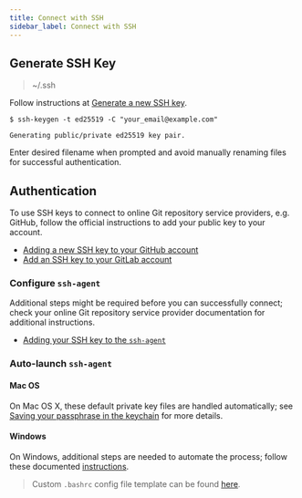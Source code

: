 ```yaml
---
title: Connect with SSH
sidebar_label: Connect with SSH
---
```


## Generate SSH Key

> ~/.ssh

Follow instructions at [Generate a new SSH key][generate-new-ssh-key].

```shell
$ ssh-keygen -t ed25519 -C "your_email@example.com"

Generating public/private ed25519 key pair.
```

Enter desired filename when prompted and avoid manually renaming files for successful authentication.

## Authentication

To use SSH keys to connect to online Git repository service providers, e.g. GitHub, follow the
official instructions to add your public key to your account.

- [Adding a new SSH key to your GitHub account][adding-ssh-key-to-github-account]
- [Add an SSH key to your GitLab account][add-ssh-key-to-gitlab-account]

### Configure `ssh-agent`

Additional steps might be required before you can successfully connect; check your online Git
repository service provider documentation for additional instructions.

- [Adding your SSH key to the `ssh-agent`][adding-ssh-key-to-ssh-agent]

### Auto-launch `ssh-agent`

#### Mac OS

On Mac OS X, these default private key files are handled automatically; see [Saving your passphrase in the keychain][saving-your-passphrase-in-the-keychain]
for more details.

#### Windows

On Windows, additional steps are needed to automate the process; follow these documented [instructions][auto-launchig-ssh-agent-on-git-for-windows].

> Custom `.bashrc` config file template can be found [here](../../templates/ssh/ssh-agent.bashrc).

[generate-new-ssh-key]: https://docs.github.com/en/authentication/connecting-to-github-with-ssh/generating-a-new-ssh-key-and-adding-it-to-the-ssh-agent#generating-a-new-ssh-key
[add-ssh-key-to-ssh-agent]: https://docs.github.com/en/authentication/connecting-to-github-with-ssh/generating-a-new-ssh-key-and-adding-it-to-the-ssh-agent#adding-your-ssh-key-to-the-ssh-agent
[adding-ssh-key-to-github-account]: https://docs.github.com/en/authentication/connecting-to-github-with-ssh/adding-a-new-ssh-key-to-your-github-account
[add-ssh-key-to-gitlab-account]: https://docs.gitlab.com/ee/ssh/#add-an-ssh-key-to-your-gitlab-account
[adding-ssh-key-to-ssh-agent]: https://docs.github.com/en/authentication/connecting-to-github-with-ssh/generating-a-new-ssh-key-and-adding-it-to-the-ssh-agent#adding-your-ssh-key-to-the-ssh-agent
[auto-launchig-ssh-agent-on-git-for-windows]: https://docs.github.com/en/authentication/connecting-to-github-with-ssh/working-with-ssh-key-passphrases#auto-launching-ssh-agent-on-git-for-windows
[saving-your-passphrase-in-the-keychain]:https://docs.github.com/en/authentication/connecting-to-github-with-ssh/working-with-ssh-key-passphrases#saving-your-passphrase-in-the-keychain
